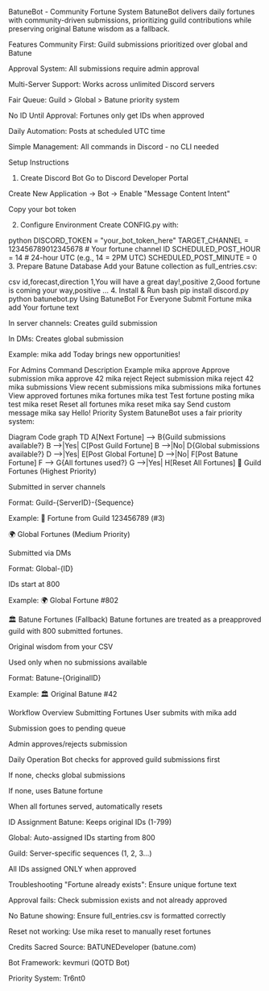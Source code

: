 BatuneBot - Community Fortune System
BatuneBot delivers daily fortunes with community-driven submissions, prioritizing guild contributions while preserving original Batune wisdom as a fallback.

Features
Community First: Guild submissions prioritized over global and Batune

Approval System: All submissions require admin approval

Multi-Server Support: Works across unlimited Discord servers

Fair Queue: Guild > Global > Batune priority system

No ID Until Approval: Fortunes only get IDs when approved

Daily Automation: Posts at scheduled UTC time

Simple Management: All commands in Discord - no CLI needed

Setup Instructions
1. Create Discord Bot
Go to Discord Developer Portal

Create New Application → Bot → Enable "Message Content Intent"

Copy your bot token

2. Configure Environment
Create CONFIG.py with:

python
DISCORD_TOKEN = "your_bot_token_here"
TARGET_CHANNEL = 123456789012345678  # Your fortune channel ID
SCHEDULED_POST_HOUR = 14  # 24-hour UTC (e.g., 14 = 2PM UTC)
SCHEDULED_POST_MINUTE = 0
3. Prepare Batune Database
Add your Batune collection as full_entries.csv:

csv
id,forecast,direction
1,You will have a great day!,positive
2,Good fortune is coming your way,positive
...
4. Install & Run
bash
pip install discord.py
python batunebot.py
Using BatuneBot
For Everyone
Submit Fortune
mika add Your fortune text

In server channels: Creates guild submission

In DMs: Creates global submission

Example: mika add Today brings new opportunities!

For Admins
Command	Description	Example
mika approve <ID>	Approve submission	mika approve 42
mika reject <ID>	Reject submission	mika reject 42
mika submissions	View recent submissions	mika submissions
mika fortunes	View approved fortunes	mika fortunes
mika test	Test fortune posting	mika test
mika reset	Reset all fortunes	mika reset
mika say <msg>	Send custom message	mika say Hello!
Priority System
BatuneBot uses a fair priority system:

Diagram
Code
graph TD
    A[Next Fortune] --> B{Guild submissions available?}
    B -->|Yes| C[Post Guild Fortune]
    B -->|No| D{Global submissions available?}
    D -->|Yes| E[Post Global Fortune]
    D -->|No| F[Post Batune Fortune]
    F --> G{All fortunes used?}
    G -->|Yes| H[Reset All Fortunes]
🌟 Guild Fortunes (Highest Priority)

Submitted in server channels

Format: Guild-{ServerID}-{Sequence}

Example: 🌟 Fortune from Guild 123456789 (#3)

🌍 Global Fortunes (Medium Priority)

Submitted via DMs

Format: Global-{ID}

IDs start at 800

Example: 🌍 Global Fortune #802

🏛️ Batune Fortunes (Fallback) Batune fortunes are treated as a preapproved guild with 800 submitted fortunes.

Original wisdom from your CSV

Used only when no submissions available

Format: Batune-{OriginalID}

Example: 🏛️ Original Batune #42

Workflow Overview
Submitting Fortunes
User submits with mika add <fortune>

Submission goes to pending queue

Admin approves/rejects submission

Daily Operation
Bot checks for approved guild submissions first

If none, checks global submissions

If none, uses Batune fortune

When all fortunes served, automatically resets

ID Assignment
Batune: Keeps original IDs (1-799)

Global: Auto-assigned IDs starting from 800

Guild: Server-specific sequences (1, 2, 3...)

All IDs assigned ONLY when approved

Troubleshooting
"Fortune already exists": Ensure unique fortune text

Approval fails: Check submission exists and not already approved

No Batune showing: Ensure full_entries.csv is formatted correctly

Reset not working: Use mika reset to manually reset fortunes

Credits
Sacred Source: BATUNEDeveloper (batune.com)

Bot Framework: kevmuri (QOTD Bot)

Priority System: Tr6nt0
